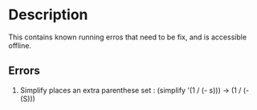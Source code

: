 # Description
This contains known running erros that need to be fix, and is accessible offline.

## Errors

1. Simplify places an extra parenthese set
  : (simplify '(1 / (- s)))   ->    (1 / (- (S)))